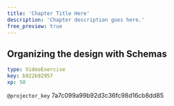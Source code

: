 ```yaml
---
title: 'Chapter Title Here'
description: 'Chapter description goes here.'
free_preview: true
---
```


## Organizing the design with Schemas 

```yaml
type: VideoExercise
key: b922b92957
xp: 50
```

`@projector_key`
7a7c099a99b92d3c36fc98d16cb8dd85
